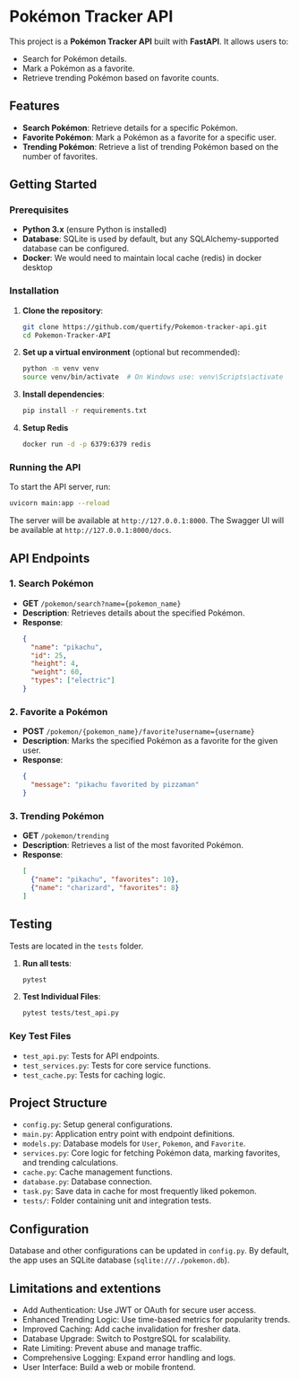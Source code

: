 
# Pokémon Tracker API

This project is a **Pokémon Tracker API** built with **FastAPI**. It allows users to:

- Search for Pokémon details.
- Mark a Pokémon as a favorite.
- Retrieve trending Pokémon based on favorite counts.

## Features

- **Search Pokémon**: Retrieve details for a specific Pokémon.
- **Favorite Pokémon**: Mark a Pokémon as a favorite for a specific user.
- **Trending Pokémon**: Retrieve a list of trending Pokémon based on the number of favorites.

## Getting Started

### Prerequisites

- **Python 3.x** (ensure Python is installed)
- **Database**: SQLite is used by default, but any SQLAlchemy-supported database can be configured.
- **Docker**: We would need to maintain local cache (redis) in docker desktop

### Installation

1. **Clone the repository**:

   ```bash
   git clone https://github.com/quertify/Pokemon-tracker-api.git
   cd Pokemon-Tracker-API
   ```

2. **Set up a virtual environment** (optional but recommended):

   ```bash
   python -m venv venv
   source venv/bin/activate  # On Windows use: venv\Scripts\activate
   ```

3. **Install dependencies**:

   ```bash
   pip install -r requirements.txt
   ```
4. **Setup Redis**
   ```bash
   docker run -d -p 6379:6379 redis
   ```


### Running the API

To start the API server, run:

```bash
uvicorn main:app --reload
```

The server will be available at `http://127.0.0.1:8000`.
The Swagger UI  will be available at `http://127.0.0.1:8000/docs`.
## API Endpoints

### 1. Search Pokémon
   - **GET** `/pokemon/search?name={pokemon_name}`
   - **Description**: Retrieves details about the specified Pokémon.
   - **Response**:
     ```json
     {
       "name": "pikachu",
       "id": 25,
       "height": 4,
       "weight": 60,
       "types": ["electric"]
     }
     ```

### 2. Favorite a Pokémon
   - **POST** `/pokemon/{pokemon_name}/favorite?username={username}`
   - **Description**: Marks the specified Pokémon as a favorite for the given user.
   - **Response**:
     ```json
     {
       "message": "pikachu favorited by pizzaman"
     }
     ```

### 3. Trending Pokémon
   - **GET** `/pokemon/trending`
   - **Description**: Retrieves a list of the most favorited Pokémon.
   - **Response**:
     ```json
     [
       {"name": "pikachu", "favorites": 10},
       {"name": "charizard", "favorites": 8}
     ]
     ```

## Testing

Tests are located in the `tests` folder.

1. **Run all tests**:

   ```bash
   pytest
   ```

2. **Test Individual Files**:

   ```bash
   pytest tests/test_api.py
   ```

### Key Test Files

- `test_api.py`: Tests for API endpoints.
- `test_services.py`: Tests for core service functions.
- `test_cache.py`: Tests for caching logic.

## Project Structure
- `config.py`: Setup general configurations.
- `main.py`: Application entry point with endpoint definitions.
- `models.py`: Database models for `User`, `Pokemon`, and `Favorite`.
- `services.py`: Core logic for fetching Pokémon data, marking favorites, and trending calculations.
- `cache.py`: Cache management functions.
- `database.py`: Database connection.
- `task.py`: Save data in cache for most frequently liked pokemon.
- `tests/`: Folder containing unit and integration tests.



## Configuration

Database and other configurations can be updated in `config.py`. By default, the app uses an SQLite database (`sqlite:///./pokemon.db`).

## Limitations and extentions

- Add Authentication: Use JWT or OAuth for secure user access.
- Enhanced Trending Logic: Use time-based metrics for popularity trends.
- Improved Caching: Add cache invalidation for fresher data.
- Database Upgrade: Switch to PostgreSQL for scalability.
- Rate Limiting: Prevent abuse and manage traffic.
- Comprehensive Logging: Expand error handling and logs.
- User Interface: Build a web or mobile frontend.
